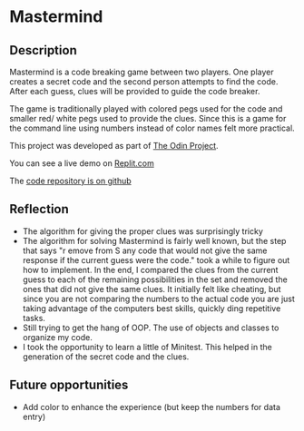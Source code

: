# Mastermind

## Description
Mastermind is a code breaking game between two players. One player creates a
secret code and the second person attempts to find the code. After each guess,
clues will be provided to guide the code breaker.

The game is traditionally played with colored pegs used for the code and smaller
red/ white pegs used to provide the clues. Since this is a game for the command line
using numbers instead of color names felt more practical.

This project was developed as part of [The Odin Project](https://www.theodinproject.com/paths/full-stack-ruby-on-rails/courses/ruby-programming/lessons/mastermind).

You can see a live demo on [Replit.com](https://www.replit.com)

The [code repository is on github](https://github.com/PlaustralCL/mastermind)

## Reflection
* The algorithm for giving the proper clues was surprisingly tricky
* The algorithm for solving Mastermind is fairly well known, but the step that says
"r emove from S any code that would not give the same response if the current guess were the code."
took a while to figure out how to implement. In the end, I compared the clues from
the current guess to each of the remaining possibilities in the set and removed the
ones that did not give the same clues. It initially felt like cheating, but since
you are not comparing the numbers to the actual code you are just taking advantage
of the computers best skills, quickly ding repetitive tasks.
* Still trying to get the hang of OOP. The use of objects and classes to organize my code.
* I took the opportunity to learn a little of Minitest. This helped in the generation
of the secret code and the clues.

## Future opportunities
* Add color to enhance the experience (but keep the numbers for data entry)
